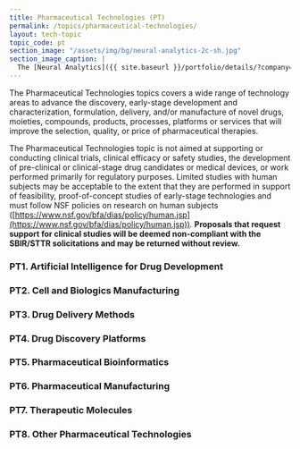 ```yaml
---
title: Pharmaceutical Technologies (PT)
permalink: /topics/pharmaceutical-technologies/
layout: tech-topic
topic_code: pt
section_image: "/assets/img/bg/neural-analytics-2c-sh.jpg"
section_image_caption: |
  The [Neural Analytics]({{ site.baseurl }}/portfolio/details/?company=neural-analytics#neural-analytics) Lucid™ M1 transcranial Doppler Ultrasound System is indicated as an adjunct to the standard clinical practices for measuring and displaying cerebral blood flow velocity within the major conducting arteries and veins of the head and neck. Additionally, the Lucid™ M1 System measures the occurrence of transient emboli signals within the blood stream.
---
```


The Pharmaceutical Technologies topics covers a wide range of technology areas to advance the discovery, early-stage development and characterization, formulation, delivery, and/or manufacture of novel drugs, moieties, compounds, products, processes, platforms or services that will improve the selection, quality, or price of pharmaceutical therapies.

The Pharmaceutical Technologies topic is not aimed at supporting or conducting clinical trials, clinical efficacy or safety studies, the development of pre-clinical or clinical-stage drug candidates or medical devices, or work performed primarily for regulatory purposes. Limited studies with human subjects may be acceptable to the extent that they are performed in support of feasibility, proof-of-concept studies of early-stage technologies and must follow NSF policies on research on human subjects ([https://www.nsf.gov/bfa/dias/policy/human.jsp](https://www.nsf.gov/bfa/dias/policy/human.jsp)). **Proposals that request support for clinical studies will be deemed non-compliant with the SBIR/STTR solicitations and may be returned without review.**

### PT1. Artificial Intelligence for Drug Development

### PT2. Cell and Biologics Manufacturing

### PT3. Drug Delivery Methods

### PT4. Drug Discovery Platforms

### PT5. Pharmaceutical Bioinformatics

### PT6. Pharmaceutical Manufacturing

### PT7. Therapeutic Molecules

### PT8. Other Pharmaceutical Technologies
